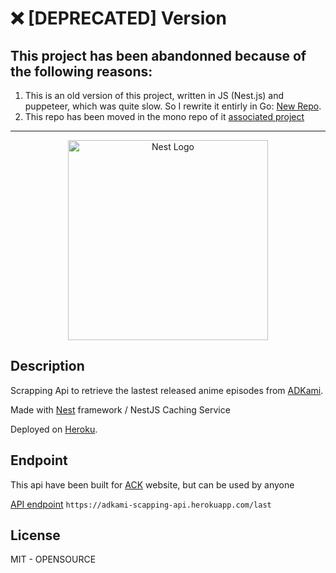 # ❌ [DEPRECATED] Version

## This project has been abandonned because of the following reasons:

1. This is an old version of this project, written in JS (Nest.js) and puppeteer, which was quite slow. So I rewrite it entirly in Go: [New Repo](https://github.com/Ilingu/ack_v2/tree/main/APIs/adkami-scrapping-api).
2. This repo has been moved in the mono repo of it [associated project](https://github.com/Ilingu/ack_v2)

---

<p align="center">
  <a href="http://nestjs.com/" target="blank"><img src="https://nestjs.com/img/logo_text.svg" width="320" alt="Nest Logo" /></a>
</p>

[circleci-image]: https://img.shields.io/circleci/build/github/nestjs/nest/master?token=abc123def456
[circleci-url]: https://circleci.com/gh/nestjs/nest

## Description

Scrapping Api to retrieve the lastest released anime episodes from [ADKami](https://www.adkami.com/).

Made with [Nest](https://github.com/nestjs/nest) framework / NestJS Caching Service

Deployed on [Heroku](https://www.heroku.com/home).

## Endpoint

This api have been built for [ACK](https://ack.vercel.app/) website, but can be used by anyone

[API endpoint](https://adkami-scapping-api.herokuapp.com/last) `https://adkami-scapping-api.herokuapp.com/last`

## License

MIT - OPENSOURCE
